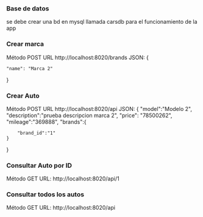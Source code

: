 ### Base de datos
se debe crear una bd en mysql llamada carsdb para el funcionamiento de la app

### Crear marca
Método POST 
URL http://localhost:8020/brands
JSON: {

	"name": "Marca 2"

}
### Crear Auto
Método POST
URL http://localhost:8020/api
JSON: {
"model":"Modelo 2",
"description":"prueba descripcion marca 2",
"price": "78500262",
"mileage":"369888",
"brands":{

		"brand_id":"1"
	}


}
### Consultar Auto por ID
Método GET
URL: http://localhost:8020/api/1

### Consultar todos los autos
Método GET
URL: http://localhost:8020/api